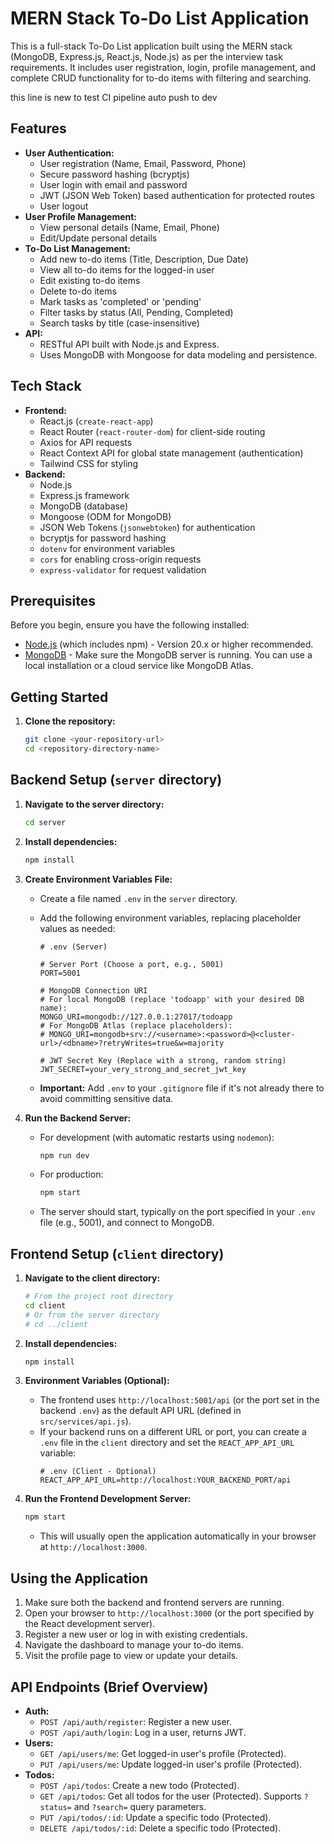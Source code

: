 # MERN Stack To-Do List Application

This is a full-stack To-Do List application built using the MERN stack (MongoDB, Express.js, React.js, Node.js) as per the interview task requirements. It includes user registration, login, profile management, and complete CRUD functionality for to-do items with filtering and searching.

this line is new to test CI pipeline auto push to dev

## Features

* **User Authentication:**
    * User registration (Name, Email, Password, Phone)
    * Secure password hashing (bcryptjs)
    * User login with email and password
    * JWT (JSON Web Token) based authentication for protected routes
    * User logout
* **User Profile Management:**
    * View personal details (Name, Email, Phone)
    * Edit/Update personal details
* **To-Do List Management:**
    * Add new to-do items (Title, Description, Due Date)
    * View all to-do items for the logged-in user
    * Edit existing to-do items
    * Delete to-do items
    * Mark tasks as 'completed' or 'pending'
    * Filter tasks by status (All, Pending, Completed)
    * Search tasks by title (case-insensitive)
* **API:**
    * RESTful API built with Node.js and Express.
    * Uses MongoDB with Mongoose for data modeling and persistence.

## Tech Stack

* **Frontend:**
    * React.js (`create-react-app`)
    * React Router (`react-router-dom`) for client-side routing
    * Axios for API requests
    * React Context API for global state management (authentication)
    * Tailwind CSS for styling
* **Backend:**
    * Node.js
    * Express.js framework
    * MongoDB (database)
    * Mongoose (ODM for MongoDB)
    * JSON Web Tokens (`jsonwebtoken`) for authentication
    * bcryptjs for password hashing
    * `dotenv` for environment variables
    * `cors` for enabling cross-origin requests
    * `express-validator` for request validation

## Prerequisites

Before you begin, ensure you have the following installed:

* [Node.js](https://nodejs.org/) (which includes npm) - Version 20.x or higher recommended.
* [MongoDB](https://www.mongodb.com/try/download/community) - Make sure the MongoDB server is running. You can use a local installation or a cloud service like MongoDB Atlas.

## Getting Started

1.  **Clone the repository:**
    ```bash
    git clone <your-repository-url>
    cd <repository-directory-name>
    ```

## Backend Setup (`server` directory)

1.  **Navigate to the server directory:**
    ```bash
    cd server
    ```
2.  **Install dependencies:**
    ```bash
    npm install
    ```
3.  **Create Environment Variables File:**
    * Create a file named `.env` in the `server` directory.
    * Add the following environment variables, replacing placeholder values as needed:

        ```plaintext
        # .env (Server)

        # Server Port (Choose a port, e.g., 5001)
        PORT=5001

        # MongoDB Connection URI
        # For local MongoDB (replace 'todoapp' with your desired DB name):
        MONGO_URI=mongodb://127.0.0.1:27017/todoapp
        # For MongoDB Atlas (replace placeholders):
        # MONGO_URI=mongodb+srv://<username>:<password>@<cluster-url>/<dbname>?retryWrites=true&w=majority

        # JWT Secret Key (Replace with a strong, random string)
        JWT_SECRET=your_very_strong_and_secret_jwt_key
        ```
    * **Important:** Add `.env` to your `.gitignore` file if it's not already there to avoid committing sensitive data.

4.  **Run the Backend Server:**
    * For development (with automatic restarts using `nodemon`):
        ```bash
        npm run dev
        ```
    * For production:
        ```bash
        npm start
        ```
    * The server should start, typically on the port specified in your `.env` file (e.g., 5001), and connect to MongoDB.

## Frontend Setup (`client` directory)

1.  **Navigate to the client directory:**
    ```bash
    # From the project root directory
    cd client
    # Or from the server directory
    # cd ../client
    ```
2.  **Install dependencies:**
    ```bash
    npm install
    ```
3.  **Environment Variables (Optional):**
    * The frontend uses `http://localhost:5001/api` (or the port set in the backend `.env`) as the default API URL (defined in `src/services/api.js`).
    * If your backend runs on a different URL or port, you can create a `.env` file in the `client` directory and set the `REACT_APP_API_URL` variable:
        ```plaintext
        # .env (Client - Optional)
        REACT_APP_API_URL=http://localhost:YOUR_BACKEND_PORT/api
        ```

4.  **Run the Frontend Development Server:**
    ```bash
    npm start
    ```
    * This will usually open the application automatically in your browser at `http://localhost:3000`.

## Using the Application

1.  Make sure both the backend and frontend servers are running.
2.  Open your browser to `http://localhost:3000` (or the port specified by the React development server).
3.  Register a new user or log in with existing credentials.
4.  Navigate the dashboard to manage your to-do items.
5.  Visit the profile page to view or update your details.

## API Endpoints (Brief Overview)

* **Auth:**
    * `POST /api/auth/register`: Register a new user.
    * `POST /api/auth/login`: Log in a user, returns JWT.
* **Users:**
    * `GET /api/users/me`: Get logged-in user's profile (Protected).
    * `PUT /api/users/me`: Update logged-in user's profile (Protected).
* **Todos:**
    * `POST /api/todos`: Create a new todo (Protected).
    * `GET /api/todos`: Get all todos for the user (Protected). Supports `?status=` and `?search=` query parameters.
    * `PUT /api/todos/:id`: Update a specific todo (Protected).
    * `DELETE /api/todos/:id`: Delete a specific todo (Protected).

